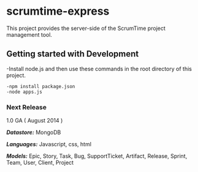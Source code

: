 # scrumtime-express

This project provides the server-side of the ScrumTime project management tool.

## Getting started with Development

-Install node.js and then use these commands in the root directory of this project.

	-npm install package.json
	-node apps.js
  
### Next Release

1.0 GA ( August 2014 )

_**Datastore:**_ MongoDB

_**Languages:**_ Javascript, css, html

_**Models:**_  Epic, Story, Task, Bug, SupportTicket, Artifact, Release, Sprint, Team, User, Client, Project